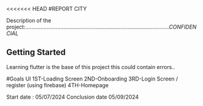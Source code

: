 <<<<<<< HEAD
#REPORT CITY 

Description of the project:.............................................................................................._CONFIDENCIAL_

## Getting Started

Learning flutter is the base of this project this could contain errors..

#Goals UI 
 1ST-Loading Screen 
 2ND-Onboarding 
 3RD-Login Screen / register (using firebase) 
 4TH-Homepage 

 Start date : 05/07/2024
 Conclusion date 05/09/2024
